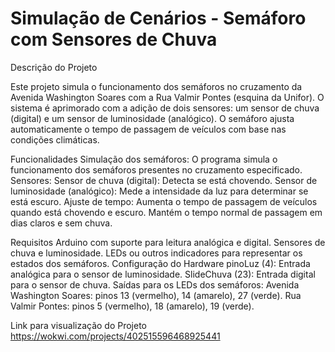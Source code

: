 # Simulação de Cenários - Semáforo com Sensores de Chuva

Descrição do Projeto

Este projeto simula o funcionamento dos semáforos no cruzamento da Avenida Washington Soares com a Rua Valmir Pontes (esquina da Unifor).
O sistema é aprimorado com a adição de dois sensores: um sensor de chuva (digital) e um sensor de luminosidade (analógico). 
O semáforo ajusta automaticamente o tempo de passagem de veículos com base nas condições climáticas.

Funcionalidades
Simulação dos semáforos: O programa simula o funcionamento dos semáforos presentes no cruzamento especificado.
Sensores:
Sensor de chuva (digital): Detecta se está chovendo.
Sensor de luminosidade (analógico): Mede a intensidade da luz para determinar se está escuro.
Ajuste de tempo:
Aumenta o tempo de passagem de veículos quando está chovendo e escuro.
Mantém o tempo normal de passagem em dias claros e sem chuva.

Requisitos
Arduino com suporte para leitura analógica e digital.
Sensores de chuva e luminosidade.
LEDs ou outros indicadores para representar os estados dos semáforos.
Configuração do Hardware
pinoLuz (4): Entrada analógica para o sensor de luminosidade.
SlideChuva (23): Entrada digital para o sensor de chuva.
Saídas para os LEDs dos semáforos:
Avenida Washington Soares: pinos 13 (vermelho), 14 (amarelo), 27 (verde).
Rua Valmir Pontes: pinos 5 (vermelho), 18 (amarelo), 19 (verde).

Link para visualização do Projeto https://wokwi.com/projects/402515596468925441
